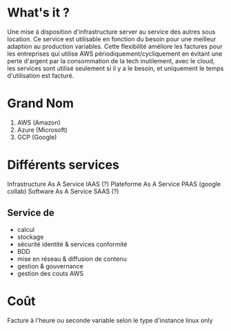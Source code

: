 
# What's it ?

Une mise à disposition d'infrastructure server au service des autres sous location. Ce service est utilisable en fonction du besoin pour une meilleur adaption au production variables. Cette flexibilité améliore les factures pour les entreprises qui utilise AWS périodiquement/cycliquement en évitant une perte d'argent par la consommation de la tech inutilement, avec le cloud, les services sont utilisé seulement si il y a le besoin, et uniquement le temps d'utilisation est facturé.

# Grand Nom

1. AWS (Amazon)
2. Azure (Microsoft)
3. GCP (Google)

# Différents services 

Infrastructure As A Service  IAAS (?)
Plateforme As A Service PAAS (google collab)
Software As A Service  SAAS (?)

## Service de

* calcul
* stockage
* sécurité identité & services conformité
* BDD
* mise en réseau & diffusion de contenu
* gestion & gouvernance
* gestion des couts AWS

# Coût

Facture à l'heure ou seconde
variable selon le type d'instance
linux only




